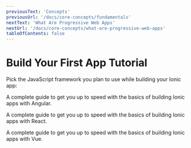 ```yaml
---
previousText: 'Concepts'
previousUrl: '/docs/core-concepts/fundamentals'
nextText: 'What Are Progressive Web Apps'
nextUrl: '/docs/core-concepts/what-are-progressive-web-apps'
tableOfContents: false
---
```


# Build Your First App Tutorial

Pick the JavaScript framework you plan to use while building your Ionic app:

<docs-cards>
  <docs-card header="Start with Angular" href="/docs/angular/your-first-app" icon="/docs/assets/icons/logo-angular-icon.png">
    <p>A complete guide to get you up to speed with the basics of building Ionic apps with Angular.</p>
  </docs-card>

  <docs-card header="Start with React" href="/docs/react/your-first-app" icon="/docs/assets/icons/logo-react-icon.png">
    <p>A complete guide to get you up to speed with the basics of building Ionic apps with React.</p>
  </docs-card>

  <docs-card class="disabled" header="Start with Vue (soon)" href="" icon="/docs/assets/icons/logo-vue-icon.png">
    <p>A complete guide to get you up to speed with the basics of building Ionic apps with Vue.</p>
  </docs-card>
</docs-cards>